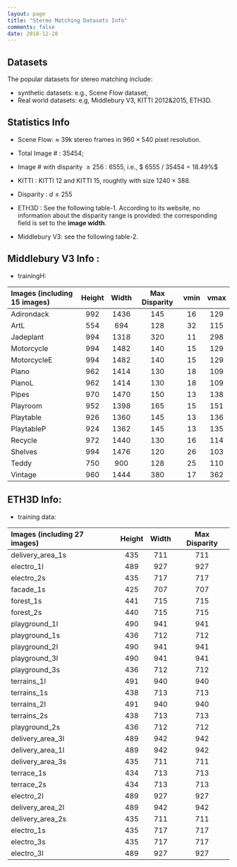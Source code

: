 ```yaml
---
layout: page
title: "Stereo Matching Datasets Info"
comments: false
date: 2018-12-28
---
```


## Datasets

The popular datasets for stereo matching include:

- synthetic datasets: e.g., Scene Flow dataset;
- Real world datasets: e.g, Middlebury V3, KITTI 2012&2015, ETH3D.

## Statistics Info

- Scene Flow: $\approx$ 39k stereo frames in $960 \times 540$ pixel resolution.
 - Total Image # : 35454;
 - Image # with disparity $\geq 256$ : 6555, i.e., $ 6555 / 35454 = 18.49%$

- KITTI : KITTI 12 and KITTI 15, roughtly with size $1240 \times 388$.
 - Disparity : $d \leq 255$
- ETH3D : See the following table-1. According to its website, no information about the disparity range is provided: the 
corresponding field is set to the **image width**.
- Middlebury V3: see the following table-2.


## Middlebury V3 Info :

- trainingH:

| Images (including 15 images)   | Height | Width | Max Disparity | vmin | vmax |
| :-------  |:-----: |:----: | :-----------: |:----:|:----:|
|Adirondack |  992   | 1436  |    145	       |  16  |  129 |
|ArtL       |  554   | 694   |	  128	       |  32  |  115 |
|Jadeplant  | 994    | 1318  |    320	       |  11  |  298 |
|Motorcycle | 994    | 1482  |	  140        |	15  |  129 |
|MotorcycleE| 994    | 1482  |    140        |	15  |  129 |
|Piano      | 962    | 1414  |    130	       |  18  |  109 |
|PianoL     | 962    | 1414  |    130	       | 18   |  109 |
|Pipes      | 970    | 1470  |	  150	       |13    |  138 |
|Playroom   | 952    | 1398  |	  165	       |15    |	 151 |
|Playtable  | 926    | 1360  |	  145	       |13    |	 136 |
|PlaytableP | 924    | 1362  |	  145	       |13    |	 135 |
|Recycle    | 972    | 1440  |	  130				 |16    |	 114 |
|Shelves    | 994    | 1476  |	  120				 |26    |	 103 |
|Teddy      | 750    | 900   |	  128				 |25    |	 110 |
|Vintage    | 960    | 1444  |	  380				 |17    |	 362 |

## ETH3D Info:

- training data:

| Images (including 27 images) | Height | Width | Max Disparity |
| :----------------- |:-----: |:----: | :-----------: |
| delivery_area_1s   | 435    |   711 |     711       |
| electro_1l         | 	489   |	  927 | 	927   |
| electro_2s         | 	435|	717|	717|
| facade_1s          | 	425|	707|	707|
| forest_1s          | 	441|	715|	715|
| forest_2s          | 	440|	715|	715|
| playground_1l| 	490|	941|	941|
| playground_1s| 	436|	712|	712|
| playground_2l| 	490|	941|	941|
| playground_3l| 	490|	941|	941|
| playground_3s| 	436|	712|	712|
| terrains_1l| 	491|	940|	940|
| terrains_1s| 	438|	713|	713|
| terrains_2l| 	491|	940|	940|
| terrains_2s| 	438|	713|	713|
| playground_2s| 	436|	712|	712|
| delivery_area_3l| 	489|	942|	942|
| delivery_area_1l| 	489|	942|	942|
| delivery_area_3s| 	435|	711|	711|
| terrace_1s| 	434|	713|	713|
| terrace_2s| 	434|	713|	713|
| electro_2l| 	489|	927|	927|
| delivery_area_2l| 	489|	942|	942|
| delivery_area_2s| 	435|	711|	711|
| electro_1s| 	435|	717|	717|
| electro_3s| 	435|	717|	717|
| electro_3l| 	489|	927|	927|
